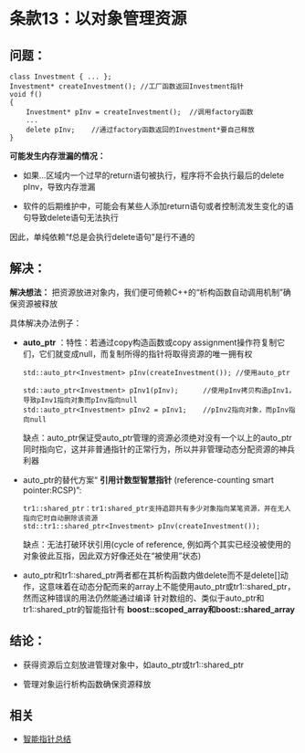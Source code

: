 # 条款13：以对象管理资源

## 问题：

```
class Investment { ... };
Investment* createInvestment(); //工厂函数返回Investment指针
void f()
{
    Investment* pInv = createInvestment();  //调用factory函数
    ...
    delete pInv;    //通过factory函数返回的Investment*要自己释放
}
```

**可能发生内存泄漏的情况：**

- 如果...区域内一个过早的return语句被执行，程序将不会执行最后的delete pInv，导致内存泄漏

- 软件的后期维护中，可能会有某些人添加return语句或者控制流发生变化的语句导致delete语句无法执行

因此，单纯依赖“f总是会执行delete语句”是行不通的

## 解决：

**解决想法：** 把资源放进对象内，我们便可倚赖C++的“析构函数自动调用机制”确保资源被释放

具体解决办法例子：

- **auto_ptr** ：特性：若通过copy构造函数或copy assignment操作符复制它们，它们就变成null，而复制所得的指针将取得资源的唯一拥有权

  ```
  std::auto_ptr<Investment> pInv(createInvestment()); //使用auto_ptr

  std::auto_ptr<Investment> pInv1(pInv);      //使用pInv拷贝构造pInv1，导致pInv1指向对象而pInv指向null
  std::auto_ptr<Investment> pInv2 = pInv1;    //pInv2指向对象，而pInv指向null
  ```

  缺点：auto_ptr保证受auto_ptr管理的资源必须绝对没有一个以上的auto_ptr同时指向它，这并非普通指针的正常行为，所以并非管理动态分配资源的神兵利器

- auto_ptr的替代方案“ **引用计数型智慧指针** (reference-counting smart pointer:RCSP)”:

  ```
  tr1::shared_ptr：tr1:shared_ptr支持追踪共有多少对象指向某笔资源，并在无人指向它时自动删除该资源
  std::tr1::shared_ptr<Investment> pInv(createInvestment());
  ```

  缺点：无法打破环状引用(cycle of reference, 例如两个其实已经没被使用的对象彼此互指，因此双方好像还处在“被使用”状态)

- auto_ptr和tr1::shared_ptr两者都在其析构函数内做delete而不是delete[]动作，这意味着在动态分配而来的array上不能使用auto_ptr或tr1::shared_ptr，然而这种错误的用法仍然能通过编译
针对数组的、类似于auto_ptr和tr1::shared_ptr的智能指针有 **boost::scoped_array和boost::shared_array**

## 结论：

- 获得资源后立刻放进管理对象中，如auto_ptr或tr1::shared_ptr

- 管理对象运行析构函数确保资源释放

## 相关

- [智能指针总结](../C++/SmartPointer.md)
